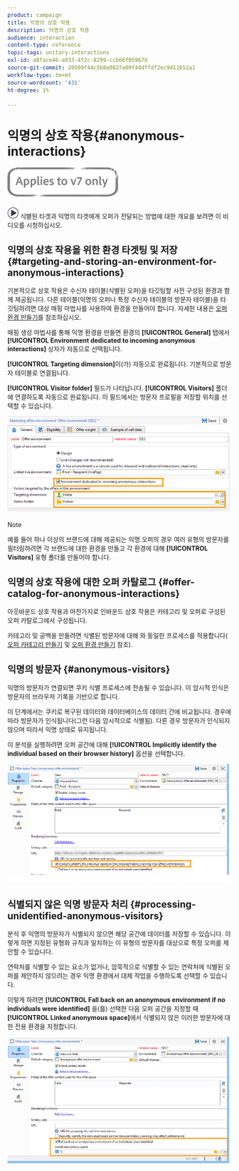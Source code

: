 ```yaml
---
product: campaign
title: 익명의 상호 작용
description: 익명의 상호 작용
audience: interaction
content-type: reference
topic-tags: unitary-interactions
exl-id: a8face46-a933-4f2c-8299-ccb66f05967d
source-git-commit: 20509f44c5b8e0827a09f44dffdf2ec9d11652a1
workflow-type: tm+mt
source-wordcount: '431'
ht-degree: 1%

---
```


# 익명의 상호 작용{#anonymous-interactions}

![](../../assets/v7-only.svg)

![](assets/do-not-localize/how-to-video.png) 식별된  [](https://helpx.adobe.com/campaign/classic/how-to/indetified-and-anonymous-interaction-in-acv6.html?playlist=/ccx/v1/collection/product/campaign/classic/segment/digital-marketers/explevel/intermediate/applaunch/get-started/collection.ccx.js&amp;ref=helpx.adobe.com) 타겟과 익명의 타겟에게 오퍼가 전달되는 방법에 대한 개요를 보려면 이 비디오를 시청하십시오.

## 익명의 상호 작용을 위한 환경 타겟팅 및 저장 {#targeting-and-storing-an-environment-for-anonymous-interactions}

기본적으로 상호 작용은 수신자 테이블(식별된 오퍼)을 타깃팅할 사전 구성된 환경과 함께 제공됩니다. 다른 테이블(익명의 오퍼나 특정 수신자 테이블의 방문자 테이블)을 타깃팅하려면 대상 매핑 마법사를 사용하여 환경을 만들어야 합니다. 자세한 내용은 [오퍼 환경 만들기](../../interaction/using/live-design-environments.md#creating-an-offer-environment)를 참조하십시오.

매핑 생성 마법사를 통해 익명 환경을 만들면 환경의 **[!UICONTROL General]** 탭에서 **[!UICONTROL Environment dedicated to incoming anonymous interactions]** 상자가 자동으로 선택됩니다.

**[!UICONTROL Targeting dimension]**&#x200B;이(가) 자동으로 완료됩니다. 기본적으로 방문자 테이블로 연결됩니다.

**[!UICONTROL Visitor folder]** 필드가 나타납니다. **[!UICONTROL Visitors]** 폴더에 연결하도록 자동으로 완료됩니다. 이 필드에서는 방문자 프로필을 저장할 위치를 선택할 수 있습니다.

![](assets/anonymous_environment_option.png)

>[!NOTE]
>
>예를 들어 하나 이상의 브랜드에 대해 제공되는 익명 오퍼의 경우 여러 유형의 방문자를 필터링하려면 각 브랜드에 대한 환경을 만들고 각 환경에 대해 **[!UICONTROL Visitors]** 유형 폴더를 만들어야 합니다.

## 익명의 상호 작용에 대한 오퍼 카탈로그 {#offer-catalog-for-anonymous-interactions}

아웃바운드 상호 작용과 마찬가지로 인바운드 상호 작용은 카테고리 및 오퍼로 구성된 오퍼 카탈로그에서 구성됩니다.

카테고리 및 공백을 만들려면 식별된 방문자에 대해 와 동일한 프로세스를 적용합니다( [오퍼 카테고리 만들기](../../interaction/using/creating-offer-categories.md) 및 [오퍼 환경 만들기](../../interaction/using/live-design-environments.md#creating-an-offer-environment) 참조).

## 익명의 방문자 {#anonymous-visitors}

익명의 방문자가 연결되면 쿠키 식별 프로세스에 전송될 수 있습니다. 이 암시적 인식은 방문자의 브라우저 기록을 기반으로 합니다.

이 단계에서는 쿠키로 복구된 데이터와 데이터베이스의 데이터 간에 비교됩니다. 경우에 따라 방문자가 인식됩니다(그런 다음 암시적으로 식별됨). 다른 경우 방문자가 인식되지 않으며 따라서 익명 상태로 유지됩니다.

이 분석을 실행하려면 오퍼 공간에 대해 **[!UICONTROL Implicitly identify the individual based on their browser history]** 옵션을 선택합니다.

![](assets/identification_anonymous_visitors.png)

## 식별되지 않은 익명 방문자 처리 {#processing-unidentified-anonymous-visitors}

분석 후 익명의 방문자가 식별되지 않으면 해당 공간에 데이터를 저장할 수 있습니다. 이렇게 하면 지정된 유형화 규칙과 일치하는 이 유형의 방문자를 대상으로 특정 오퍼를 제안할 수 있습니다.

연락처를 식별할 수 있는 요소가 없거나, 암묵적으로 식별할 수 있는 연락처에 식별된 오퍼를 제안하지 않으려는 경우 익명 환경에서 대체 작업을 수행하도록 선택할 수 있습니다.

이렇게 하려면 **[!UICONTROL Fall back on an anonymous environment if no individuals were identified]** 을(를) 선택한 다음 오퍼 공간을 지정할 때 **[!UICONTROL Linked anonymous space]**&#x200B;에서 식별되지 않은 이러한 방문자에 대한 전용 환경을 지정합니다.

![](assets/anonymous_to_anonymous_environment.png)
